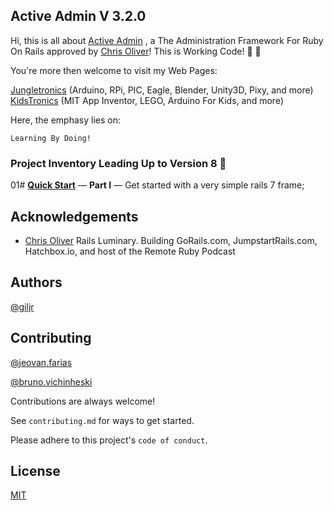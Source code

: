 ## Active Admin V 3.2.0
Hi, this is all about [Active Admin](https://activeadmin.info/documentation.html) , a The Administration Framework For Ruby On Rails approved by [Chris Oliver](https://github.com/excid3)!
This is Working Code! :tada: :rocket:


You're more then welcome to visit my Web Pages: 

 [Jungletronics](https://medium.com/jungletronics) (Arduino, RPi, PIC, Eagle, Blender, Unity3D, Pixy, and more) 
 [KidsTronics](https://medium.com/kidstronics) (MIT App Inventor, LEGO, Arduino For Kids, and more)
 

Here, the emphasy lies on:
```
Learning By Doing!
``` 
### Project Inventory Leading Up to Version 8 :ant:

01# **[Quick Start](https://medium.com/jungletronics/rails-active-admin-3-2-0-85d04f40e066)** — **Part I** — Get started with a very simple rails 7 frame;




## Acknowledgements

 - [Chris Oliver](https://github.com/excid3) Rails Luminary. Building GoRails.com, JumpstartRails.com, Hatchbox.io, and host of the Remote Ruby Podcast


## Authors

[@giljr](https://www.linkedin.com/in/giljrx/)
## Contributing

[@jeovan.farias](https://www.linkedin.com/in/jeovan-f-6283b8145/)

[@bruno.vichinheski](https://www.linkedin.com/in/brunovichinheski/)
 


Contributions are always welcome!

See `contributing.md` for ways to get started.

Please adhere to this project's `code of conduct`.


## License

[MIT](https://choosealicense.com/licenses/mit/)

